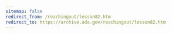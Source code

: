 ```yaml
---
sitemap: false 
redirect_from: /reachingout/lesson82.htm 
redirect_to: https://archive.ada.gov/reachingout/lesson82.htm 
---
```

